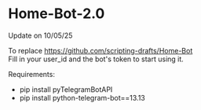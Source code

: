 # Home-Bot-2.0

Update on 10/05/25

To replace https://github.com/scripting-drafts/Home-Bot   
Fill in your user_id and the bot's token to start using it.  


Requirements:  
 - pip install pyTelegramBotAPI
 - pip install python-telegram-bot==13.13
